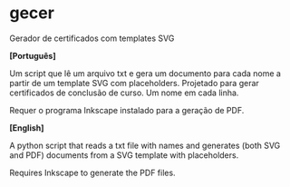 # gecer
Gerador de certificados com templates SVG

**[Português]**

Um script que lê um arquivo txt e gera um documento para cada nome a partir de um template SVG com placeholders. Projetado para gerar certificados de conclusão de curso. Um nome em cada linha.

Requer o programa Inkscape instalado para a geração de PDF.

**[English]**

A python script that reads a txt file with names and generates (both SVG and PDF) documents from a SVG template with placeholders.

Requires Inkscape to generate the PDF files.
